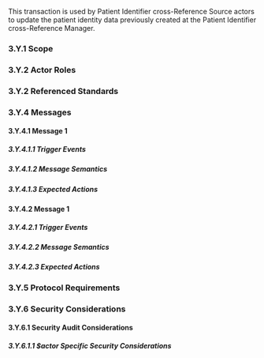 <!-- Patient Identity cross-Reference Update ITI-903 -->

This transaction is used by Patient Identifier cross-Reference Source actors to update the patient identity data previously created at the Patient Identifier cross-Reference Manager.

### 3.Y.1 Scope

### 3.Y.2 Actor Roles

### 3.Y.2 Referenced Standards

### 3.Y.4 Messages

#### 3.Y.4.1 Message 1

##### 3.Y.4.1.1 Trigger Events

##### 3.Y.4.1.2 Message Semantics

##### 3.Y.4.1.3 Expected Actions

#### 3.Y.4.2 Message 1

##### 3.Y.4.2.1 Trigger Events

##### 3.Y.4.2.2 Message Semantics

##### 3.Y.4.2.3 Expected Actions

### 3.Y.5 Protocol Requirements

### 3.Y.6 Security Considerations

#### 3.Y.6.1 Security Audit Considerations

##### 3.Y.6.1.1 $actor Specific Security Considerations
